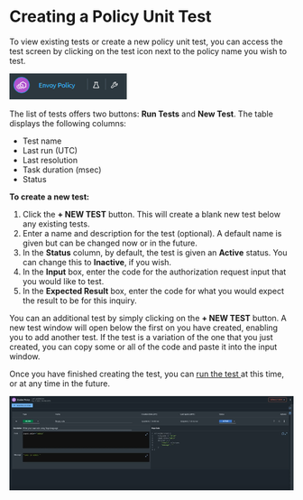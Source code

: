 # Creating a Policy Unit Test

To view existing tests or create a new policy unit test, you can access the test screen by clicking on the test icon next to the policy name you wish to test.

![Beside the policy name: test icon and project settings icon](../../.gitbook/assets/policytestingicon.png)

The list of tests offers two buttons: **Run Tests** and **New Test**. The table displays the following columns:

* Test name
* Last run \(UTC\)
* Last resolution
* Task duration \(msec\)
* Status

**To create a new test:**

1. Click the **+ NEW TEST** button. This will create a blank new test below any existing tests.
2. Enter a name and description for the test \(optional\). A default name is given but can be changed now or in the future.
3. In the **Status** column, by default, the test is given an **Active** status. You can change this to **Inactive**, if you wish.
4. In the **Input** box, enter the code for the authorization request input that you would like to test.
5. In the **Expected Result** box, enter the code for what you would expect the result to be for this inquiry. 

You can an additional test by simply clicking on the **+ NEW TEST** button. A new test window will open below the first on you have created, enabling you to add another test. If the test is a variation of the one that you just created, you can copy some or all of the code and paste it into the input window.

Once you have finished creating the test, you can [run the test ](running-a-policy-unit-test.md)at this time, or at any time in the future.

![Policy unit testing](../../.gitbook/assets/test.png)

### 

